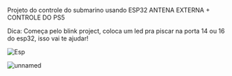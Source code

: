 Projeto do controle do submarino usando ESP32 ANTENA EXTERNA + CONTROLE DO PS5

Dica: Começa pelo blink project, coloca um led pra piscar na porta 14 ou 16 do esp32, isso vai te ajudar!


![Esp](https://github.com/user-attachments/assets/63b14fcc-75ad-404f-a47b-73e69d8c0013)


![unnamed](https://github.com/user-attachments/assets/5037a72d-67b5-4108-8a3a-a01afdef3f20)
